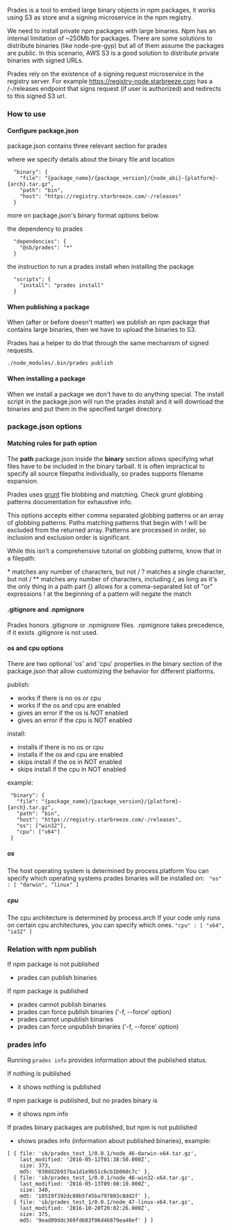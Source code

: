 Prades is a tool to embed large binary objects in npm packages,
it works using S3 as store and a signing microservice in the npm registry.

We need to install private npm packages with large binaries. Npm has an internal limitation of ~250Mb for packages.
There are some solutions to distribute binaries (like node-pre-gyp) but all of them assume the packages are public.
In this scenario, AWS S3 is a good solution to distribute private binaries with signed URLs.

Prades rely on the existence of a signing request microservice in the registry server.
For example https://registry-node.starbreeze.com has a /-/releases endpoint that signs request
(if user is authorized) and redirects to this signed S3 url.

### How to use
#### Configure package.json
package.json contains three relevant section for prades

where we specify details about the binary file and location
```
  "binary": {
    "file": "{package_name}/{package_version}/{node_abi}-{platform}-{arch}.tar.gz",
    "path": "bin",
    "host": "https://registry.starbreeze.com/-/releases"
  }
```
more on package.json's binary format options below.

the dependency to prades
```
  "dependencies": {
    "@sb/prades": "*"
  }
```
the instruction to run a prades install when installing the package
```
  "scripts": {
    "install": "prades install"
  }
```
#### When publishing a package
When (after or before doesn't matter) we publish an npm package that contains large binaries,
then we have to upload the binaries to S3. 

Prades has a helper to do that through the same mechanism of signed requests.
```
./node_modules/.bin/prades publish
```

#### When installing a package
When we install a package we don't have to do anything special.
The install script in the package.json will run the prades install and it 
will download the binaries and put them in the specified target directory.


### package.json options
#### Matching rules for path option
The **path** package.json inside the **binary** section allows specifying what files
have to be included in the binary tarball.
It is often impractical to specify all source filepaths individually, so prades supports filename expansion. 

Prades uses [grunt](http://gruntjs.com/configuring-tasks#globbing-patterns) file blobbing and matching.
Check grunt globbing patterns documentation for exhaustive info.

This options accepts either comma separated globbing patterns or an array of globbing patterns.
Paths matching patterns that begin with ! will be excluded from the returned array.
Patterns are processed in order, so inclusion and exclusion order is significant.

While this isn't a comprehensive tutorial on globbing patterns, know that in a filepath:

\* matches any number of characters, but not /
? matches a single character, but not /
** matches any number of characters, including /, as long as it's the only thing in a path part
{} allows for a comma-separated list of "or" expressions
! at the beginning of a pattern will negate the match


#### .gitignore and .npmignore
Prades honors .gitignore or .npmignore files. .npmignore takes precedence, if it exists .gitignore is not used.


#### os and cpu options
There are two optional 'os' and 'cpu' properties in the binary section of the package.json
that allow customizing the behavior for different platforms.

publish:

* works if there is no os or cpu
* works if the os and cpu are enabled
* gives an error if the os is NOT enabled
* gives an error if the cpu is NOT enabled

install:

* installs if there is no os or cpu
* installs if the os and cpu are enabled
* skips install if the os in NOT enabled
* skips install if the cpu in NOT enabled

example:
```
 "binary": {
   "file": "{package_name}/{package_version}/{platform}-{arch}.tar.gz",
   "path": "bin",
   "host": "https://registry.starbreeze.com/-/releases",
   "os": ["win32"],
   "cpu": ["x64"]
 }
```
#####  os
 The host operating system is determined by process.platform
 You can specify which operating systems prades binaries will be installed on:
``` "os" : [ "darwin", "linux" ]```

##### cpu
 The cpu architecture is determined by process.arch
 If your code only runs on certain cpu architectures, you can specify which ones.
 ```"cpu" : [ "x64", "ia32" ]```

### Relation with npm publish

If npm package is not published

* prades can publish binaries

If npm package is published

* prades cannot publish binaries
* prades can force publish binaries ('-f, --force' option)
* prades cannot unpublish binaries
* prades can force unpublish binaries ('-f, --force' option)

### prades info
Running ```prades info``` provides information about the published status.

If nothing is published

* it shows nothing is published

If npm package is published, but no prades binary is

* it shows npm info

If prades binary packages are published, but npm is not published

* shows prades info (information about published binaries), example:
```
[ { file: 'sb/prades_test_1/0.0.1/node_46-darwin-x64.tar.gz',
    last_modified: '2016-05-12T01:38:50.000Z',
    size: 373,
    md5: '030dd2b937ba1d1e9b51c6cb1b060c7c' },
  { file: 'sb/prades_test_1/0.0.1/node_46-win32-x64.tar.gz',
    last_modified: '2016-05-13T09:08:10.000Z',
    size: 340,
    md5: '10519f392dc80b5f45ba797803c8dd2f' },
  { file: 'sb/prades_test_1/0.0.1/node_47-linux-x64.tar.gz',
    last_modified: '2016-10-20T20:02:26.000Z',
    size: 375,
    md5: '9ead89ddc369fd683f06d46879ea40ef' } ]
```
